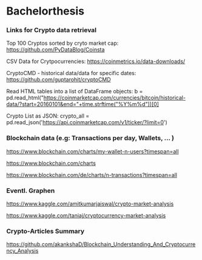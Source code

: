 # Bachelorthesis

### Links for Crypto data retrieval
Top 100 Cryptos sorted by cryto market cap: https://github.com/PyDataBlog/Coinsta  

CSV Data for Crytpocurrencies: https://coinmetrics.io/data-downloads/

CryptoCMD - historical data/data for specific dates: https://github.com/guptarohit/cryptoCMD

Read HTML tables into a list of DataFrame objects:
 b = pd.read_html("https://coinmarketcap.com/currencies/bitcoin/historical-data/?start=20160101&end="+time.strftime("%Y%m%d"))[0]

Crypto List as JSON: crypto_all = pd.read_json('https://api.coinmarketcap.com/v1/ticker/?limit=0')


### Blockchain data (e.g: Transactions per day, Wallets, ... )
https://www.blockchain.com/charts/my-wallet-n-users?timespan=all

https://www.blockchain.com/charts

https://www.blockchain.com/de/charts/n-transactions?timespan=all


### Eventl. Graphen
https://www.kaggle.com/amitkumarjaiswal/crypto-market-analysis

https://www.kaggle.com/taniaj/cryptocurrency-market-analysis


### Crypto-Articles Summary
https://github.com/akankshaD/Blockchain_Understanding_And_Cryptocurrency_Analysis



